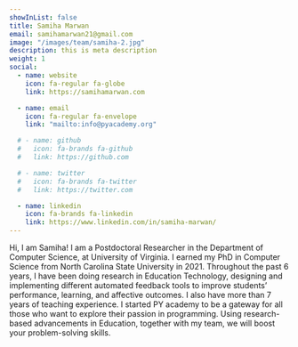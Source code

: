 ```yaml
---
showInList: false 
title: Samiha Marwan
email: samihamarwan21@gmail.com
image: "/images/team/samiha-2.jpg"
description: this is meta description
weight: 1
social:
  - name: website
    icon: fa-regular fa-globe
    link: https://samihamarwan.com

  - name: email
    icon: fa-regular fa-envelope
    link: "mailto:info@pyacademy.org"

  # - name: github
  #   icon: fa-brands fa-github
  #   link: https://github.com

  # - name: twitter
  #   icon: fa-brands fa-twitter
  #   link: https://twitter.com

  - name: linkedin
    icon: fa-brands fa-linkedin
    link: https://www.linkedin.com/in/samiha-marwan/
---
```


Hi, I am Samiha!
I am a Postdoctoral Researcher in the Department of Computer Science, at University of Virginia. I earned my PhD in Computer Science from North Carolina State University in 2021. Throughout the past 6 years, I have been doing research in Education Technology, designing and implementing different automated feedback tools to improve students’ performance, learning, and affective outcomes. I also have more than 7 years of teaching experience. I started PY academy to be a gateway for all those who want to explore their passion in programming. Using research-based advancements in Education, together with my team, we will boost your problem-solving skills.
